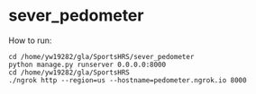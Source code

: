 # sever_pedometer

How to run:

```shell
cd /home/yw19282/gla/SportsHRS/sever_pedometer
python manage.py runserver 0.0.0.0:8000
cd /home/yw19282/gla/SportsHRS
./ngrok http --region=us --hostname=pedometer.ngrok.io 8000
```
